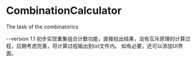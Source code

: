 # CombinationCalculator
The task of the combinatorics 

--version 1.1
初步实现重集组合计数功能，直接给出结果，没有互斥原理的计算过程，后期考虑完善，将计算过程输出到txt文件内。
如有必要，还可以添加UI界面。
